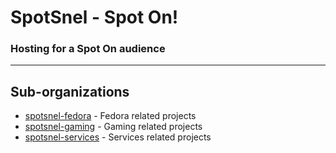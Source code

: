 # SpotSnel - Spot On!

### Hosting for a Spot On audience

---

## Sub-organizations

  * [spotsnel-fedora](https://github.com/spotsnel-fedora) - Fedora related projects
  * [spotsnel-gaming](https://github.com/spotsnel-gaming) - Gaming related projects
  * [spotsnel-services](https://github.com/spotsnel-services) - Services related projects
